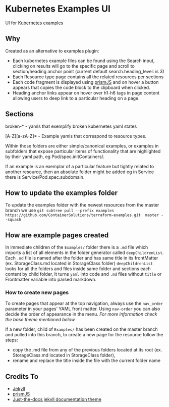 # Kubernetes Examples UI
UI for [Kubernetes examples](https://github.com/ContainerSolutions/kubernetes-examples)

## Why
Created as an alternative to examples plugin:
- Each kubernetes example files can be found using the Search input, clicking on results will go to the specific page and scroll to section/heading anchor point (current default search.heading_level: is 3)
- Each Resource type page contains all the related resources per sections
- Each code fragment is displayed using [prismJS](https://prismjs.com/) and on hover a button appears that copies the code block to the clipboard when clicked.
- Heading anchor links appear on hover over h1-h6 tags in page content allowing users to deep link to a particular heading on a page.

## Sections
broken-* - yamls that exemplify broken kubernetes yaml states

[A-Z][a-zA-Z]* - Example yamls that correspond to resource types.

Within those folders are either simple/canonical examples, or examples in subfolders that expose particular items of functionality that are highlighted by their yaml path, eg Pod/spec.initContainers/.

If an example is an exemplar of a particular feature but tightly related to another resource, then an absolute folder might be added eg in Service there is Service/Pod.spec.subdomain.
## How to update the examples folder
To update the examples folder with the newest resources from the master branch we use ` git subtree pull --prefix examples https://github.com/ContainerSolutions/terraform-examples.git  master --squash `

## How are example pages created 
In immediate children of the `Examples/` folder there is a `.md` file which imports a list of all elements in the folder generator called `deepChildrenList`.
Each `.md` file is named after the folder and has same title in its frontMatter (ex. StorageClass.md located in StorageClass folder)
`deepChildrenList` looks for all the folders and files inside same folder and sections each content by child folder, It turns `yaml` into code and `.md` files without `title` or Frontmatter variable into parsed markdown.

### How to create new pages 
To create pages  that appear at the top navigation, always use the `nav_order` parameter in your pages’ YAML front matter.
Using `nav-order` you can also decide the order of appearance in the menu.
_For more information check the base theme mentioned below._

If a new folder, child of `Examples/` has been created on the master branch and pulled into this branch, to create a new page for the resource follow the steps:
- copy the .md file from any of the previous folders located at its root (ex. StorageClass.md located in StorageClass folder),
- rename and replace the title inside the file with the current folder name


## Credits To
- [Jekyll](https://jekyllrb.com/)  
- [prismJS](https://prismjs.com/)  
- [Just-the-docs jekyll documentation theme](https://github.com/pmarsceill/just-the-docs)

